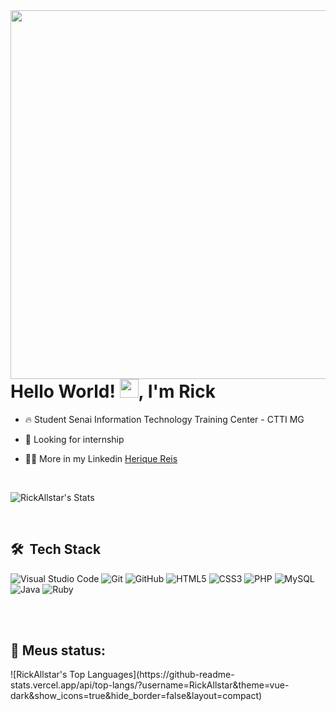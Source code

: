 <img align="right" height="590em" src="https://raw.githubusercontent.com/gist/RickAllstar/3f23ef3f31e1d52c296bd36fdab5b070/raw/3852eb19e54ee486caff000d39a281455006fdc6/githubcard.svg"/>
<h1 align="left">Hello World! <img src="https://raw.githubusercontent.com/kaueMarques/kaueMarques/master/hi.gif" height="30px">, I'm Rick</h1>


- 🔥 Student Senai Information Technology Training Center - CTTI MG 

- 🔭 Looking for internship

- 👨‍💻 More in my Linkedin [Herique Reis](https://www.linkedin.com/in/henrique-quirino-350736247/)
<br>

  ![RickAllstar's Stats](https://github-readme-stats.vercel.app/api?username=RickAllstar&theme=vue-dark&show_icons=true&hide_border=false&count_private=true)

<br>
          
## 🛠 &nbsp;Tech Stack

![Visual Studio Code](https://img.shields.io/badge/Visual%20Studio%20Code-0078d7.svg?style=for-the-badge&logo=visual-studio-code&logoColor=white)
![Git](https://img.shields.io/badge/git-%23F05033.svg?style=for-the-badge&logo=git&logoColor=white)
![GitHub](https://img.shields.io/badge/github-%23121011.svg?style=for-the-badge&logo=github&logoColor=white)
![HTML5](https://img.shields.io/badge/html5-%23E34F26.svg?style=for-the-badge&logo=html5&logoColor=white)
![CSS3](https://img.shields.io/badge/css3-%231572B6.svg?style=for-the-badge&logo=css3&logoColor=white)
![PHP](https://img.shields.io/badge/PHP-777BB4?style=for-the-badge&logo=php&logoColor=white)
![MySQL](https://img.shields.io/badge/MySQL-00000F?style=for-the-badge&logo=mysql&logoColor=white)
![Java](https://img.shields.io/badge/Java-ED8B00?style=for-the-badge&logo=openjdk&logoColor=white)
![Ruby](https://img.shields.io/badge/ruby-%23CC342D.svg?style=for-the-badge&logo=ruby&logoColor=white)

<br><br>

<h2 align="left">
 🔎 Meus status:
</h2>
![RickAllstar's Top Languages](https://github-readme-stats.vercel.app/api/top-langs/?username=RickAllstar&theme=vue-dark&show_icons=true&hide_border=false&layout=compact)
